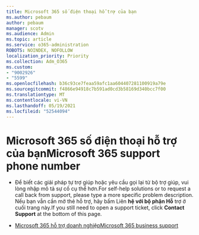 ```yaml
---
title: Microsoft 365 số điện thoại hỗ trợ của bạn
ms.author: pebaum
author: pebaum
manager: scotv
ms.audience: Admin
ms.topic: article
ms.service: o365-administration
ROBOTS: NOINDEX, NOFOLLOW
localization_priority: Priority
ms.collection: Adm_O365
ms.custom:
- "9002926"
- "5599"
ms.openlocfilehash: b36c93ce7feaa59afc1aa604407281100919a79e
ms.sourcegitcommit: f4866e94918c7b591ad0cd3b58169d340bcc7f00
ms.translationtype: MT
ms.contentlocale: vi-VN
ms.lasthandoff: 05/19/2021
ms.locfileid: "52544094"
---
```

# <a name="microsoft-365-support-phone-number"></a><span data-ttu-id="8e3f4-102">Microsoft 365 số điện thoại hỗ trợ của bạn</span><span class="sxs-lookup"><span data-stu-id="8e3f4-102">Microsoft 365 support phone number</span></span>

- <span data-ttu-id="8e3f4-103">Để biết các giải pháp tự trợ giúp hoặc yêu cầu gọi lại từ bộ trợ giúp, vui lòng nhập mô tả sự cố cụ thể hơn.</span><span class="sxs-lookup"><span data-stu-id="8e3f4-103">For self-help solutions or to request a call back from support, please type a more specific problem description.</span></span>  <span data-ttu-id="8e3f4-104">Nếu bạn vẫn cần mở thẻ hỗ trợ, hãy bấm Liên **hệ với bộ phận Hỗ** trợ ở cuối trang này.</span><span class="sxs-lookup"><span data-stu-id="8e3f4-104">If you still need to open a support ticket, click **Contact Support** at the bottom of this page.</span></span>

- [<span data-ttu-id="8e3f4-105">Microsoft 365 hỗ trợ doanh nghiệp</span><span class="sxs-lookup"><span data-stu-id="8e3f4-105">Microsoft 365 business support</span></span>](https://go.microsoft.com/fwlink/p/?linkid=518322)
